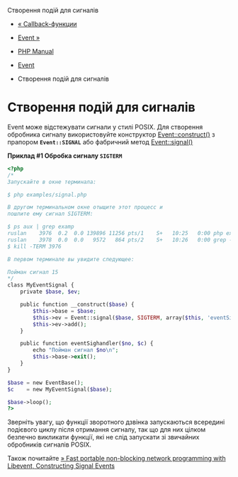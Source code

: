 Створення подій для сигналів

-   [« Callback-функции](event.callbacks.html)
    
-   [Event »](class.event.html)
    
-   [PHP Manual](index.html)
    
-   [Event](book.event.html)
    
-   Створення подій для сигналів
    

# Створення подій для сигналів

Event може відстежувати сигнали у стилі POSIX. Для створення обробника сигналу використовуйте конструктор [Event::construct()](event.construct.html) з прапором **`Event::SIGNAL`** або фабричний метод [Event::signal()](event.signal.html)

**Приклад #1 Обробка сигналу `SIGTERM`**

```php
<?php
/*
Запускайте в окне терминала:

$ php examples/signal.php

В другом терминальном окне отыщите этот процесс и
пошлите ему сигнал SIGTERM:

$ ps aux | grep examp
ruslan    3976  0.2  0.0 139896 11256 pts/1    S+   10:25   0:00 php examples/signal.php
ruslan    3978  0.0  0.0   9572   864 pts/2    S+   10:26   0:00 grep --color=auto examp
$ kill -TERM 3976

В первом терминале вы увидите следующее:

Пойман сигнал 15
*/
class MyEventSignal {
    private $base, $ev;

    public function __construct($base) {
        $this->base = $base;
        $this->ev = Event::signal($base, SIGTERM, array($this, 'eventSighandler'));
        $this->ev->add();
    }

    public function eventSighandler($no, $c) {
        echo "Пойман сигнал $no\n";
        $this->base->exit();
    }
}

$base = new EventBase();
$c    = new MyEventSignal($base);

$base->loop();
?>
```

Зверніть увагу, що функції зворотного дзвінка запускаються всередині подієвого циклу після отримання сигналу, так що для них цілком безпечно викликати функції, які не слід запускати зі звичайних обробників сигналів POSIX.

Також почитайте [» Fast portable non-blocking network programming with Libevent, Constructing Signal Events](http://www.wangafu.net/~nickm/libevent-book/Ref4_event.html#_constructing_signal_events)